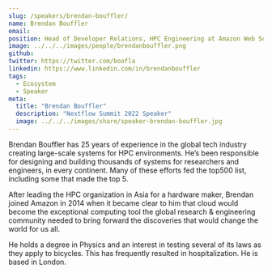 ```yaml
---
slug: /speakers/brendan-bouffler/
name: Brendan Bouffler
email:
position: Head of Developer Relations, HPC Engineering at Amazon Web Services
image: ../../../images/people/brendanbouffler.png
github:
twitter: https://twitter.com/boofla
linkedin: https://www.linkedin.com/in/brendanbouffler
tags:
  - Ecosystem
  - Speaker
meta:
  title: "Brendan Bouffler"
  description: "Nextflow Summit 2022 Speaker"
  image: ../../../images/share/speaker-brendan-bouffler.jpg
---
```

Brendan Bouffler has 25 years of experience in the global tech industry creating large-scale systems for HPC environments. He’s been responsible for designing and building thousands of systems for researchers and engineers, in every continent. Many of these efforts fed the top500 list, including some that made the top 5.

After leading the HPC organization in Asia for a hardware maker, Brendan joined Amazon in 2014 when it became clear to him that cloud would become the exceptional computing tool the global research & engineering community needed to bring forward the discoveries that would change the world for us all.

He holds a degree in Physics and an interest in testing several of its laws as they apply to bicycles. This has frequently resulted in hospitalization. He is based in London.
